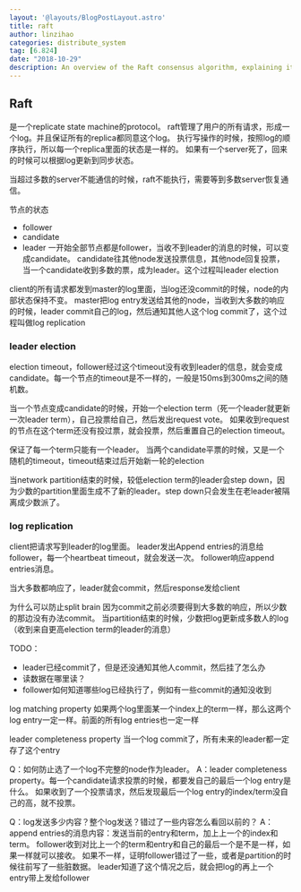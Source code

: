 ```yaml
---
layout: '@layouts/BlogPostLayout.astro'
title: raft
author: linzihao
categories: distribute_system
tag: [6.824]
date: "2018-10-29"
description: An overview of the Raft consensus algorithm, explaining its key components including leader election and log replication. This post covers the basics of how Raft ensures consistency across distributed systems, handles network partitions, and maintains a replicated state machine.
---
```


## Raft
是一个replicate state machine的protocol。
raft管理了用户的所有请求，形成一个log。并且保证所有的replica都同意这个log。
执行写操作的时候，按照log的顺序执行，所以每一个replica里面的状态是一样的。
如果有一个server死了，回来的时候可以根据log更新到同步状态。

当超过多数的server不能通信的时候，raft不能执行，需要等到多数server恢复通信。

节点的状态
- follower
- candidate
- leader
一开始全部节点都是follower，当收不到leader的消息的时候，可以变成candidate。
candidate往其他node发送投票信息，其他node回复投票，当一个candidate收到多数的票，成为leader。这个过程叫leader election

client的所有请求都发到master的log里面，当log还没commit的时候，node的内部状态保持不变。
master把log entry发送给其他的node，当收到大多数的响应的时候，leader commit自己的log，然后通知其他人这个log commit了，这个过程叫做log replication

### leader election
election timeout，follower经过这个timeout没有收到leader的信息，就会变成candidate。每一个节点的timeout是不一样的，一般是150ms到300ms之间的随机数。

当一个节点变成candidate的时候，开始一个election term（死一个leader就更新一次leader term），自己投票给自己，然后发出request vote。
如果收到request的节点在这个term还没有投过票，就会投票，然后重置自己的election timeout。

保证了每一个term只能有一个leader。
当两个candidate平票的时候，又是一个随机的timeout，timeout结束过后开始新一轮的election

当network partition结束的时候，较低election term的leader会step down，因为少数的partition里面生成不了新的leader。step down只会发生在老leader被隔离成少数派了。

### log replication
client把请求写到leader的log里面。
leader发出Append entries的消息给follower，每一个heartbeat timeout，就会发送一次。
follower响应append entries消息。

当大多数都响应了，leader就会commit，然后response发给client

为什么可以防止split brain
因为commit之前必须要得到大多数的响应，所以少数的那边没有办法commit。
当partition结束的时候，少数把log更新成多数人的log（收到来自更高election term的leader的消息）


TODO：
- leader已经commit了，但是还没通知其他人commit，然后挂了怎么办
- 读数据在哪里读？
- follower如何知道哪些log已经执行了，例如有一些commit的通知没收到

log matching property
如果两个log里面某一个index上的term一样，那么这两个log entry一定一样。前面的所有log entries也一定一样

leader completeness property
当一个log commit了，所有未来的leader都一定存了这个entry


Q：如何防止选了一个log不完整的node作为leader。
A：leader completeness property。每一个candidate请求投票的时候，都要发自己的最后一个log entry是什么。
如果收到了一个投票请求，然后发现最后一个log entry的index/term没自己的高，就不投票。


Q：log发送多少内容？整个log发送？错过了一些内容怎么看回以前的？
A：append entries的消息内容：发送当前的entry和term，加上上一个的index和term。
follower收到对比上一个的term和entry和自己的最后一个是不是一样，如果一样就可以接收。
如果不一样，证明follower错过了一些，或者是partition的时候往前写了一些脏数据。
leader知道了这个情况之后，就会把log的再上一个entry带上发给follower